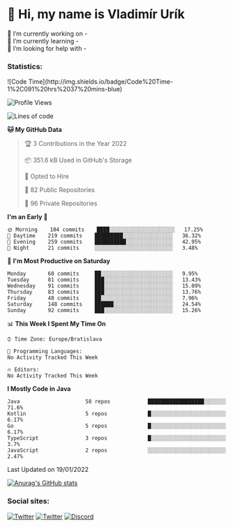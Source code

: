 <h1> 👋 Hi, my name is Vladimír Urík</h1>
<p>
 🔭 I’m currently working on -<br>
 🌱 I’m currently learning -<br>
 🤔 I’m looking for help with -<br>
</p>
<h3>Statistics:</h3>
<!--START_SECTION:waka-->
![Code Time](http://img.shields.io/badge/Code%20Time-1%2C091%20hrs%2037%20mins-blue)

![Profile Views](http://img.shields.io/badge/Profile%20Views-0-blue)

![Lines of code](https://img.shields.io/badge/From%20Hello%20World%20I%27ve%20Written-1%20Million%20lines%20of%20code-blue)

**🐱 My GitHub Data** 

> 🏆 3 Contributions in the Year 2022
 > 
> 📦 351.6 kB Used in GitHub's Storage 
 > 
> 💼 Opted to Hire
 > 
> 📜 82 Public Repositories 
 > 
> 🔑 96 Private Repositories  
 > 
**I'm an Early 🐤** 

```text
🌞 Morning    104 commits    ████░░░░░░░░░░░░░░░░░░░░░   17.25% 
🌆 Daytime    219 commits    █████████░░░░░░░░░░░░░░░░   36.32% 
🌃 Evening    259 commits    ██████████░░░░░░░░░░░░░░░   42.95% 
🌙 Night      21 commits     ░░░░░░░░░░░░░░░░░░░░░░░░░   3.48%

```
📅 **I'm Most Productive on Saturday** 

```text
Monday       60 commits     ██░░░░░░░░░░░░░░░░░░░░░░░   9.95% 
Tuesday      81 commits     ███░░░░░░░░░░░░░░░░░░░░░░   13.43% 
Wednesday    91 commits     ███░░░░░░░░░░░░░░░░░░░░░░   15.09% 
Thursday     83 commits     ███░░░░░░░░░░░░░░░░░░░░░░   13.76% 
Friday       48 commits     ██░░░░░░░░░░░░░░░░░░░░░░░   7.96% 
Saturday     148 commits    ██████░░░░░░░░░░░░░░░░░░░   24.54% 
Sunday       92 commits     ███░░░░░░░░░░░░░░░░░░░░░░   15.26%

```


📊 **This Week I Spent My Time On** 

```text
⌚︎ Time Zone: Europe/Bratislava

💬 Programming Languages: 
No Activity Tracked This Week

🔥 Editors: 
No Activity Tracked This Week

```

**I Mostly Code in Java** 

```text
Java                     58 repos            ██████████████████░░░░░░░   71.6% 
Kotlin                   5 repos             █░░░░░░░░░░░░░░░░░░░░░░░░   6.17% 
Go                       5 repos             █░░░░░░░░░░░░░░░░░░░░░░░░   6.17% 
TypeScript               3 repos             █░░░░░░░░░░░░░░░░░░░░░░░░   3.7% 
JavaScript               2 repos             ░░░░░░░░░░░░░░░░░░░░░░░░░   2.47%

```



 Last Updated on 19/01/2022
<!--END_SECTION:waka-->

[![Anurag's GitHub stats](https://github-readme-stats.vercel.app/api?username=vladimir-urik)](https://github.com/anuraghazra/github-readme-stats)

<h3>Social sites:</h3>
<p><a href="https://twitter.com/GGGEDR" target="_blank"><img alt="Twitter" src="https://img.shields.io/badge/twitter-%231DA1F2.svg?&style=for-the-badge&logo=twitter&logoColor=white" /></a> <a href="https://www.reddit.com/user/GGGEDR" target="_blank"><img alt="Twitter" src="https://img.shields.io/badge/reddit-%23FE6262.svg?&style=for-the-badge&logo=reddit&logoColor=white" /></a> <a href="https://discord.com/users/535708984959827978" target="_blank"><img alt="Discord" src="https://img.shields.io/badge/discord-%235865f2.svg?&style=for-the-badge&logo=discord&logoColor=white" />
</p>
